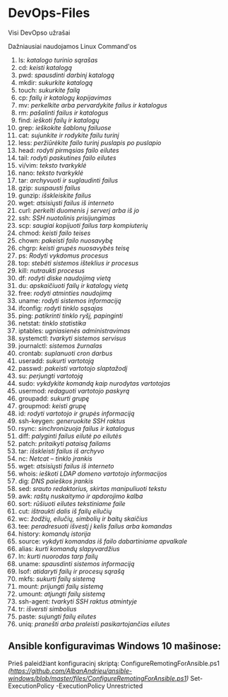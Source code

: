 # DevOps-Files
Visi DevOpso užrašai

Dažniausiai naudojamos Linux Command'os

1. ls: _katalogo turinio sąrašas_
2. cd: _keisti katalogą_
3. pwd: _spausdinti darbinį katalogą_
4. mkdir: _sukurkite katalogą_
5. touch: _sukurkite failą_
6. cp: _failų ir katalogų kopijavimas_
7. mv: _perkelkite arba pervardykite failus ir katalogus_
8. rm: _pašalinti failus ir katalogus_
9. find: _ieškoti failų ir katalogų_
10. grep: _ieškokite šablonų failuose_
11. cat: _sujunkite ir rodykite failu turinį_
12. less: _peržiūrėkite failo turinį puslapis po puslapio_
13. head: _rodyti pirmąsias failo eilutes_
14. tail: _rodyti paskutines failo eilutes_
15. vi/vim: _teksto tvarkyklė_
16. nano: _teksto tvarkyklė_
17. tar: _archyvuoti ir suglaudinti failus_
18. gzip: _suspausti failus_
19. gunzip: _išskleiskite failus_
20. wget: _atsisiųsti failus iš interneto_
21. curl: _perkelti duomenis į serverį arba iš jo_
22. ssh: _SSH nuotolinis prisijungimas_
23. scp: _saugiai kopijuoti failus tarp kompiuterių_
24. chmod: _keisti failo teises_
25. chown: _pakeisti failo nuosavybę_
26. chgrp: _keisti grupės nuosavybės teisę_
27. ps: _Rodyti vykdomus procesus_
28. top: _stebėti sistemos išteklius ir procesus_
29. kill: _nutraukti procesus_
30. df: _rodyti diske naudojimą vietą_
31. du: _apskaičiuoti failų ir katalogų vietą_
32. free: _rodyti atminties naudojimą_
33. uname: _rodyti sistemos informaciją_
34. ifconfig: _rodyti tinklo sąsajas_
35. ping: _patikrinti tinklo ryšį, papinginti_
36. netstat: _tinklo statistika_
37. iptables: _ugniasienės administravimas_
38. systemctl: _tvarkyti sistemos servisus_
39. journalctl: _sistemos žurnalas_
40. crontab: _suplanuoti cron darbus_
41. useradd: _sukurti vartotoją_
42. passwd: _pakeisti vartotojo slaptažodį_
43. su: _perjungti vartotoją_
44. sudo: _vykdykite komandą kaip nurodytas vartotojas_
45. usermod: _redaguoti vartotojo paskyrą_
46. ​​groupadd: _sukurti grupę_
47. groupmod: _keisti grupę_
48. id: _rodyti vartotojo ir grupės informaciją_
49. ssh-keygen: _generuokite SSH raktus_
50. rsync: _sinchronizuoja failus ir katalogus_
51. diff: _palyginti failus eilutė po eilutės_
52. patch: _pritaikyti pataisą failams_
53. tar: _išskleisti failus iš archyvo_
55. nc: _Netcat – tinklo įrankis_
56. wget: _atsisiųsti failus iš interneto_
57. whois: _ieškoti LDAP domeno vartotojo informacijos_
58. dig: _DNS paieškos įrankis_
59. sed: _srauto redaktorius, skirtas manipuliuoti tekstu_
60. awk: _raštų nuskaitymo ir apdorojimo kalba_
61. sort: _rūšiuoti eilutes tekstiniame faile_
62. cut: _ištraukti dalis iš failų eilučių_
63. wc: _žodžių, eilučių, simbolių ir baitų skaičius_
64. tee: _peradresuoti išvestį į kelis failus arba komandas_
65. history: _komandų istorija_
66. source: _vykdyti komandas iš failo dabartiniame apvalkale_
67. alias: _kurti komandų slapyvardžius_
68. ln: _kurti nuorodas tarp failų_
69. uname: _spausdinti sistemos informaciją_
70. lsof: _atidaryti failų ir procesų sąrašą_
71. mkfs: _sukurti failų sistemą_
72. mount: _prijungti failų sistemą_
73. umount: _atjungti failų sistemą_
74. ssh-agent: _tvarkyti SSH raktus atmintyje_
76. tr: _išversti simbolius_
78. paste: _sujungti failų eilutes_
79. uniq: _pranešti arba praleisti pasikartojančias eilutes_


## Ansible konfiguravimas Windows 10 mašinose:
Prieš paleidžiant konfiguracinį skriptą: ConfigureRemotingForAnsible.ps1 *(https://github.com/AlbanAndrieu/ansible-windows/blob/master/files/ConfigureRemotingForAnsible.ps1)*
Set-ExecutionPolicy -ExecutionPolicy Unrestricted

